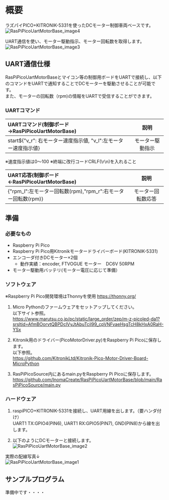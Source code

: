 # 概要
ラズパイPICO+KITRONIK-5331を使ったDCモーター制御車両ベースです。  
![RasPiPicoUartMotorBase_image4](https://github.com/user-attachments/assets/601968ce-726d-4a36-ae15-d4004a7905f6)

UART通信を使い、モーター駆動指示、モーター回転数を取得します。
![RasPiPicoUartMotorBase_image3](https://github.com/user-attachments/assets/7c371001-c640-49a7-a114-c1c4d8a5f2f6)


## UART通信仕様
RasPiPicoUartMotorBaseとマイコン等の制御用ボードをUARTで接続し、以下のコマンドをUARTで通知することでDCモーターを駆動させることが可能です。  
また、モーターの回転数（rpm)の情報をUARTで受信することができます。

### UARTコマンド
| UARTコマンド(制御ボード→RasPiPicoUartMotorBase) | 説明 |
|:---|:---:|
|start${"v_r": 右モーター速度指示値, "v_l":左モーター速度指示値} |モーター駆動指示   |  

※速度指示値は0〜100 ※終端に改行コードCRLF(\r\n)を入れること

| UART応答(制御ボード←RasPiPicoUartMotorBase) | 説明 |
|:---|:---:|
|{"rpm_l":左モーター回転数(rpm),"rpm_r":右モーター回転数(rpm)} |モーター回転数応答 |  

## 準備
### 必要なもの
- Raspberry Pi Pico
- Raspberry Pi Pico用Kitronikモータードライバーボード(KITRONIK-5331)
- エンコーダ付きDCモーター×2個
  - 動作実績：encoder, FTVOGUE モーター　DC6V 50RPM
- モーター駆動用バッテリ(モーター電圧に応じて準備）
  
### ソフトウェア
※Raspberry Pi Pico開発環境はThonnyを使用
https://thonny.org/

1. Micro Pythonのファームウェアをセットアップしてください。  
以下サイト参照。  
https://www.marutsu.co.jp/pc/static/large_order/zep/m-z-picoled-da1?srsltid=AfmBOorvtQBPDclVyJtAbuTcil99_cpVNFvaeHsgTcH8kHxA0RaH-YSx  

3. Kitronik用のドライバー(PicoMotorDriver.py)をRaspberry Pi Picoに保存します。    
以下参照。  
https://github.com/KitronikLtd/Kitronik-Pico-Motor-Driver-Board-MicroPython

4. RasPiPicoSource内にあるmain.pyをRaspberry Pi Picoに保存します。  
https://github.com/InomaCreate/RasPiPicoUartMotorBase/blob/main/RasPiPicoSource/main.py

### ハードウェア
1. raspiPICO+KITRONIK-5331を接続し、UART用線を出します。（要ハンダ付け）  
UART1 TX:GPIO4(PIN6), UART1 RX:GPIO5(PIN7), GND(PIN8)から線を出します。  

2. 以下のようにDCモーターと接続します。  
![RasPiPicoUartMotorBase_image2](https://github.com/user-attachments/assets/1fbcf66a-d56b-4e38-8c45-4ea75e8b44a3)

実際の配線写真↓  
![RasPiPicoUartMotorBase_image1](https://github.com/user-attachments/assets/9220c1c1-db41-4a36-9869-cbe299753796)



## サンプルプログラム
準備中です・・・・  




